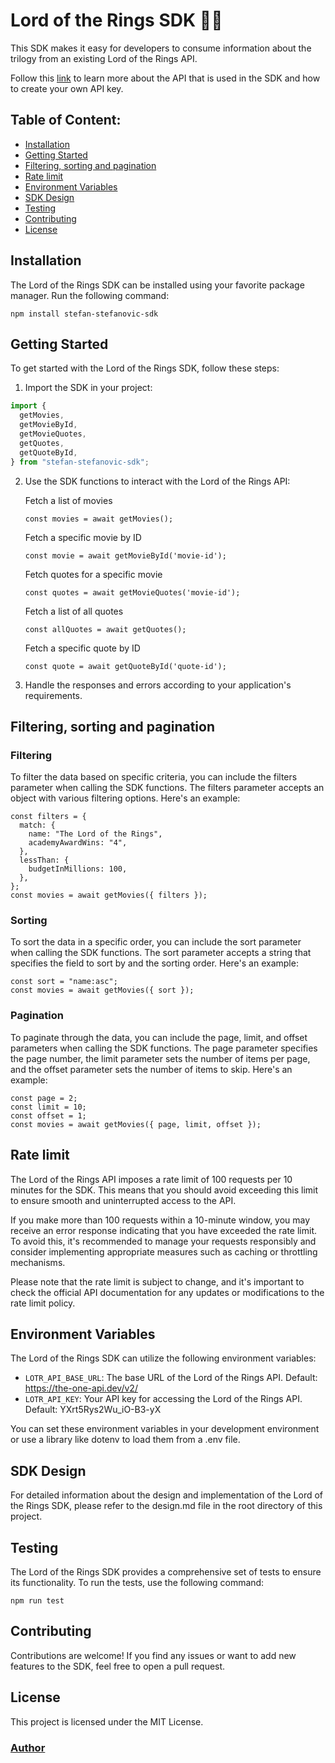 # Lord of the Rings SDK 🧙‍♂️

This SDK makes it easy for developers to consume information about the trilogy from an existing Lord of the Rings API.

Follow this [link](https://the-one-api.dev/documentation) to learn more about the API that is used in the SDK and how to create your own API key.

## Table of Content:

- [Installation](#installation)
- [Getting Started](#getting-started)
- [Filtering, sorting and pagination](#filtering-sorting-and-pagination)
- [Rate limit](#rate-limit)
- [Environment Variables](#environment-variables)
- [SDK Design](#sdk-design)
- [Testing](#testing)
- [Contributing](#contributing)
- [License](#license)

## Installation

The Lord of the Rings SDK can be installed using your favorite package manager. Run the following command:

`npm install stefan-stefanovic-sdk`

## Getting Started

To get started with the Lord of the Rings SDK, follow these steps:

1. Import the SDK in your project:

```javascript
import {
  getMovies,
  getMovieById,
  getMovieQuotes,
  getQuotes,
  getQuoteById,
} from "stefan-stefanovic-sdk";
```

2. Use the SDK functions to interact with the Lord of the Rings API:

   Fetch a list of movies

   `const movies = await getMovies();`

   Fetch a specific movie by ID

   `const movie = await getMovieById('movie-id');`

   Fetch quotes for a specific movie

   `const quotes = await getMovieQuotes('movie-id');`

   Fetch a list of all quotes

   `const allQuotes = await getQuotes();`

   Fetch a specific quote by ID

   `const quote = await getQuoteById('quote-id');`

3. Handle the responses and errors according to your application's requirements.

## Filtering, sorting and pagination

### Filtering

To filter the data based on specific criteria, you can include the filters parameter when calling the SDK functions. The filters parameter accepts an object with various filtering options. Here's an example:

```
const filters = {
  match: {
    name: "The Lord of the Rings",
    academyAwardWins: "4",
  },
  lessThan: {
    budgetInMillions: 100,
  },
};
const movies = await getMovies({ filters });
```

### Sorting

To sort the data in a specific order, you can include the sort parameter when calling the SDK functions. The sort parameter accepts a string that specifies the field to sort by and the sorting order. Here's an example:

```
const sort = "name:asc";
const movies = await getMovies({ sort });
```

### Pagination

To paginate through the data, you can include the page, limit, and offset parameters when calling the SDK functions. The page parameter specifies the page number, the limit parameter sets the number of items per page, and the offset parameter sets the number of items to skip. Here's an example:

```
const page = 2;
const limit = 10;
const offset = 1;
const movies = await getMovies({ page, limit, offset });
```

## Rate limit

The Lord of the Rings API imposes a rate limit of 100 requests per 10 minutes for the SDK. This means that you should avoid exceeding this limit to ensure smooth and uninterrupted access to the API.

If you make more than 100 requests within a 10-minute window, you may receive an error response indicating that you have exceeded the rate limit. To avoid this, it's recommended to manage your requests responsibly and consider implementing appropriate measures such as caching or throttling mechanisms.

Please note that the rate limit is subject to change, and it's important to check the official API documentation for any updates or modifications to the rate limit policy.

## Environment Variables

The Lord of the Rings SDK can utilize the following environment variables:

- `LOTR_API_BASE_URL`: The base URL of the Lord of the Rings API. Default: https://the-one-api.dev/v2/
- `LOTR_API_KEY`: Your API key for accessing the Lord of the Rings API. Default: YXrt5Rys2Wu_iO-B3-yX

You can set these environment variables in your development environment or use a library like dotenv to load them from a .env file.

## SDK Design

For detailed information about the design and implementation of the Lord of the Rings SDK, please refer to the design.md file in the root directory of this project.

## Testing

The Lord of the Rings SDK provides a comprehensive set of tests to ensure its functionality. To run the tests, use the following command:

`npm run test`

## Contributing

Contributions are welcome! If you find any issues or want to add new features to the SDK, feel free to open a pull request.

## License

This project is licensed under the MIT License.

### [Author](https://github.com/sstefdev)
